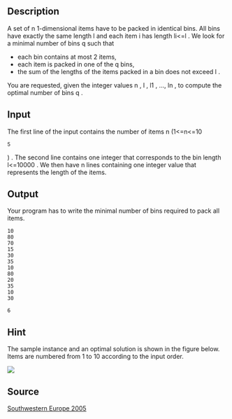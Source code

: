 <h2>Description</h2><p>A set of n 1-dimensional items have to be packed in identical bins. All bins have exactly the same length l and each item i has length li&lt;=l . We look for a minimal number of bins q such that 
</p><ul><li>each bin contains at most 2 items, 
<br></li><li>each item is packed in one of the q bins, 
<br></li><li>the sum of the lengths of the items packed in a bin does not exceed l . </li></ul><p>
</p>You are requested, given the integer values n , l , l1 , ..., ln , to compute the optimal number of bins q . 
<h2>Input</h2><p>The first line of the input contains the number of items n (1&lt;=n&lt;=10</p><sup>5</sup><p>) . The second line contains one integer that corresponds to the bin length l&lt;=10000 . We then have n lines containing one integer value that represents the length of the items. </p><h2>Output</h2><p>Your program has to write the minimal number of bins required to pack all items. </p><pre><code class="language-input1">10
80
70
15
30
35
10
80
20
35
10
30
</code></pre><pre><code class="language-output1">6
</code></pre><h2>Hint</h2><p>The sample instance and an optimal solution is shown in the figure below. Items are numbered from 1 to 10 according to the input order. 
</p><img src="images/2782_1.jpg"><h2>Source</h2><a href="searchproblem?field=source&amp;key=Southwestern+Europe+2005">Southwestern Europe 2005</a>